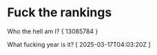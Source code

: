 # Fuck the rankings

Who the hell am I?
{ 13085784 }

What fucking year is it?
[ 2025-03-17T04:03:20Z ]
